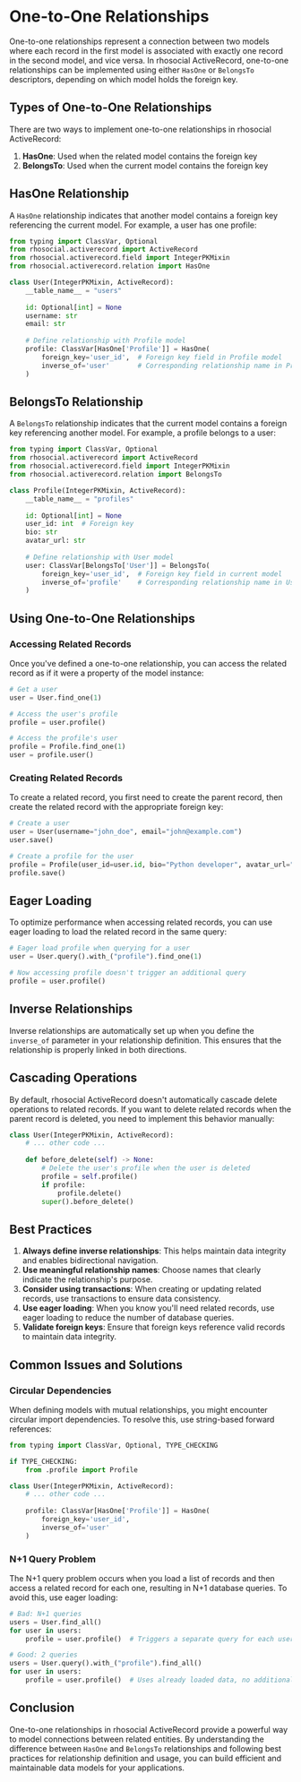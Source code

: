# One-to-One Relationships

One-to-one relationships represent a connection between two models where each record in the first model is associated with exactly one record in the second model, and vice versa. In rhosocial ActiveRecord, one-to-one relationships can be implemented using either `HasOne` or `BelongsTo` descriptors, depending on which model holds the foreign key.

## Types of One-to-One Relationships

There are two ways to implement one-to-one relationships in rhosocial ActiveRecord:

1. **HasOne**: Used when the related model contains the foreign key
2. **BelongsTo**: Used when the current model contains the foreign key

## HasOne Relationship

A `HasOne` relationship indicates that another model contains a foreign key referencing the current model. For example, a user has one profile:

```python
from typing import ClassVar, Optional
from rhosocial.activerecord import ActiveRecord
from rhosocial.activerecord.field import IntegerPKMixin
from rhosocial.activerecord.relation import HasOne

class User(IntegerPKMixin, ActiveRecord):
    __table_name__ = "users"
    
    id: Optional[int] = None
    username: str
    email: str
    
    # Define relationship with Profile model
    profile: ClassVar[HasOne['Profile']] = HasOne(
        foreign_key='user_id',  # Foreign key field in Profile model
        inverse_of='user'       # Corresponding relationship name in Profile model
    )
```

## BelongsTo Relationship

A `BelongsTo` relationship indicates that the current model contains a foreign key referencing another model. For example, a profile belongs to a user:

```python
from typing import ClassVar, Optional
from rhosocial.activerecord import ActiveRecord
from rhosocial.activerecord.field import IntegerPKMixin
from rhosocial.activerecord.relation import BelongsTo

class Profile(IntegerPKMixin, ActiveRecord):
    __table_name__ = "profiles"
    
    id: Optional[int] = None
    user_id: int  # Foreign key
    bio: str
    avatar_url: str
    
    # Define relationship with User model
    user: ClassVar[BelongsTo['User']] = BelongsTo(
        foreign_key='user_id',  # Foreign key field in current model
        inverse_of='profile'    # Corresponding relationship name in User model
    )
```

## Using One-to-One Relationships

### Accessing Related Records

Once you've defined a one-to-one relationship, you can access the related record as if it were a property of the model instance:

```python
# Get a user
user = User.find_one(1)

# Access the user's profile
profile = user.profile()

# Access the profile's user
profile = Profile.find_one(1)
user = profile.user()
```

### Creating Related Records

To create a related record, you first need to create the parent record, then create the related record with the appropriate foreign key:

```python
# Create a user
user = User(username="john_doe", email="john@example.com")
user.save()

# Create a profile for the user
profile = Profile(user_id=user.id, bio="Python developer", avatar_url="/avatars/john.jpg")
profile.save()
```

## Eager Loading

To optimize performance when accessing related records, you can use eager loading to load the related record in the same query:

```python
# Eager load profile when querying for a user
user = User.query().with_("profile").find_one(1)

# Now accessing profile doesn't trigger an additional query
profile = user.profile()
```

## Inverse Relationships

Inverse relationships are automatically set up when you define the `inverse_of` parameter in your relationship definition. This ensures that the relationship is properly linked in both directions.

## Cascading Operations

By default, rhosocial ActiveRecord doesn't automatically cascade delete operations to related records. If you want to delete related records when the parent record is deleted, you need to implement this behavior manually:

```python
class User(IntegerPKMixin, ActiveRecord):
    # ... other code ...
    
    def before_delete(self) -> None:
        # Delete the user's profile when the user is deleted
        profile = self.profile()
        if profile:
            profile.delete()
        super().before_delete()
```

## Best Practices

1. **Always define inverse relationships**: This helps maintain data integrity and enables bidirectional navigation.
2. **Use meaningful relationship names**: Choose names that clearly indicate the relationship's purpose.
3. **Consider using transactions**: When creating or updating related records, use transactions to ensure data consistency.
4. **Use eager loading**: When you know you'll need related records, use eager loading to reduce the number of database queries.
5. **Validate foreign keys**: Ensure that foreign keys reference valid records to maintain data integrity.

## Common Issues and Solutions

### Circular Dependencies

When defining models with mutual relationships, you might encounter circular import dependencies. To resolve this, use string-based forward references:

```python
from typing import ClassVar, Optional, TYPE_CHECKING

if TYPE_CHECKING:
    from .profile import Profile

class User(IntegerPKMixin, ActiveRecord):
    # ... other code ...
    
    profile: ClassVar[HasOne['Profile']] = HasOne(
        foreign_key='user_id',
        inverse_of='user'
    )
```

### N+1 Query Problem

The N+1 query problem occurs when you load a list of records and then access a related record for each one, resulting in N+1 database queries. To avoid this, use eager loading:

```python
# Bad: N+1 queries
users = User.find_all()
for user in users:
    profile = user.profile()  # Triggers a separate query for each user

# Good: 2 queries
users = User.query().with_("profile").find_all()
for user in users:
    profile = user.profile()  # Uses already loaded data, no additional query
```

## Conclusion

One-to-one relationships in rhosocial ActiveRecord provide a powerful way to model connections between related entities. By understanding the difference between `HasOne` and `BelongsTo` relationships and following best practices for relationship definition and usage, you can build efficient and maintainable data models for your applications.